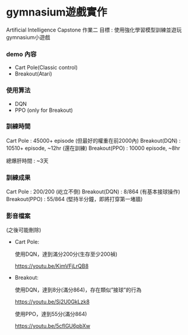 # gymnasium遊戲實作

Artificial Intelligence Capstone 作業二
目標 : 使用強化學習模型訓練並遊玩gymnasium小遊戲

### demo 內容

- Cart Pole(Classic control)
- Breakout(Atari)

### 使用算法

- DQN
- PPO (only for Breakout)

### 訓練時間

Cart Pole : 45000+ episode (但最好的權重在前2000內)
Breakout(DQN) : 10510+ episode, ~12hr (還在訓練)
Breakout(PPO) : 10000 episode, ~8hr

總爆肝時間 : ~3天

### 訓練成果

Cart Pole : 200/200 (屹立不倒)
Breakout(DQN) : 8/864 (有基本接球操作)
Breakout(PPO) : 55/864 (堅持半分鐘，即將打穿第一堵牆)

### 影音檔案

(之後可能刪除)

- Cart Pole:

    使用DQN，達到滿分200分(生存至少200禎)

    https://youtu.be/KimVFjLrQB8

- Breakout:
    
    使用DQN，達到8分(滿分864)，存在類似”接球”的行為

    https://youtu.be/Sj2U0GkLzk8

    使用PPO，達到55分(滿分864)

    https://youtu.be/5cflGU6pbXw
